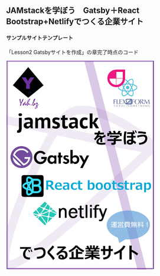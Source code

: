 ## JAMstackを学ぼう　Gatsby＋React Bootstrap+Netlifyでつくる企業サイト
#### サンプルサイトテンプレート
「Lesson2 Gatsbyサイトを作成」の章完了時点のコード

![表紙カバー](./LearningJAMStack.jpg)